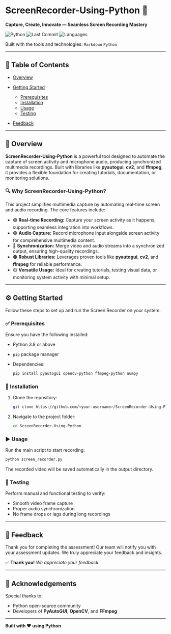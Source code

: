 # ScreenRecorder-Using-Python 🎥

**Capture, Create, Innovate — Seamless Screen Recording Mastery**

![Python](https://img.shields.io/badge/python-100%25-blue)
![Last Commit](https://img.shields.io/badge/last%20commit-June%202024-brightgreen)
![Languages](https://img.shields.io/badge/languages-1-lightgrey)

Built with the tools and technologies:
`Markdown` `Python`

---

## 🧭 Table of Contents

* [Overview](#overview)
* [Getting Started](#getting-started)

  * [Prerequisites](#prerequisites)
  * [Installation](#installation)
  * [Usage](#usage)
  * [Testing](#testing)
* [Feedback](#feedback)

---

## 📘 Overview

**ScreenRecorder-Using-Python** is a powerful tool designed to automate the capture of screen activity and microphone audio, producing synchronized multimedia recordings.
Built with libraries like **pyautogui**, **cv2**, and **ffmpeg**, it provides a flexible foundation for creating tutorials, documentation, or monitoring solutions.

### 🔍 Why ScreenRecorder-Using-Python?

This project simplifies multimedia capture by automating real-time screen and audio recording.
The core features include:

* 🟢 **Real-time Recording:** Capture your screen activity as it happens, supporting seamless integration into workflows.
* 🟣 **Audio Capture:** Record microphone input alongside screen activity for comprehensive multimedia content.
* 🔵 **Synchronization:** Merge video and audio streams into a synchronized output, ensuring high-quality recordings.
* 🟠 **Robust Libraries:** Leverages proven tools like **pyautogui**, **cv2**, and **ffmpeg** for reliable performance.
* 🟡 **Versatile Usage:** Ideal for creating tutorials, testing visual data, or monitoring system activity with minimal setup.

---

## ⚙️ Getting Started

Follow these steps to set up and run the Screen Recorder on your system.

### ✅ Prerequisites

Ensure you have the following installed:

* Python 3.8 or above
* `pip` package manager
* Dependencies:

  ```bash
  pip install pyautogui opencv-python ffmpeg-python numpy
  ```

### 🧩 Installation

1. Clone the repository:

   ```bash
   git clone https://github.com/<your-username>/ScreenRecorder-Using-Python.git
   ```
2. Navigate to the project folder:

   ```bash
   cd ScreenRecorder-Using-Python
   ```

### ▶️ Usage

Run the main script to start recording:

```bash
python screen_recorder.py
```

The recorded video will be saved automatically in the output directory.

### 🧪 Testing

Perform manual and functional testing to verify:

* Smooth video frame capture
* Proper audio synchronization
* No frame drops or lags during long recordings

---

## 💬 Feedback

Thank you for completing the assessment!
Our team will notify you with your assessment updates.
We truly appreciate your feedback and insights.

✅ **Thank you!**
*We appreciate your feedback.*

---



## 🙌 Acknowledgements

Special thanks to:

* Python open-source community
* Developers of **PyAutoGUI**, **OpenCV**, and **FFmpeg**

---

**Built with ❤️ using Python**
